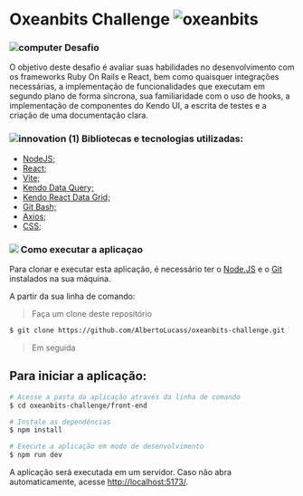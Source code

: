 # Oxeanbits Challenge  ![oxeanbits](https://github.com/AlbertoLucass/Ecoleta/assets/38790522/daec4675-dbbf-462b-a551-ad5c62edf808)

                                                                                                                                                                                   
###   ![computer](https://user-images.githubusercontent.com/38790522/87855074-4f825500-c8ec-11ea-8bfb-604cd6efc3ae.png) Desafio
O objetivo deste desafio é avaliar suas habilidades no desenvolvimento com os frameworks Ruby On Rails e React, bem como quaisquer integrações necessárias, a implementação de funcionalidades que executam em segundo plano de forma síncrona, sua familiaridade com o uso de hooks, a implementação de componentes do Kendo UI, a escrita de testes e a criação de uma documentação clara.



###  ![innovation (1)](https://user-images.githubusercontent.com/38790522/87854016-024eb500-c8e5-11ea-8d88-379cc4341e51.png) Bibliotecas e tecnologias utilizadas: 
- [NodeJS;](https://nodejs.org/en/)
- [React;](https://react.dev/)
- [Vite;](https://vitejs.dev/)
- [Kendo Data Query;](https://www.telerik.com/kendo-react-ui/components/dataquery/)
- [Kendo React Data Grid;](https://www.telerik.com/kendo-react-ui/components/grid/)
- [Git Bash;](https://gitforwindows.org/)
- [Axios;](https://axios-http.com/ptbr/docs/intro)
- [CSS;](https://developer.mozilla.org/pt-BR/docs/Web/CSS)

### <img src="https://img.icons8.com/color/30/000000/command-line.png"/> Como executar a aplicaçao
Para clonar e executar esta aplicação, é necessário ter o [Node.JS](https://nodejs.org/en/) e o [Git](https://gitforwindows.org/) instalados na sua máquina.
 
A partir da sua linha de comando:

>Faça um clone deste repositório

```sh
$ git clone https://github.com/AlbertoLucass/oxeanbits-challenge.git
```

>Em seguida

## Para iniciar a aplicação:

```sh
# Acesse a pasta da aplicação através da linha de comando
$ cd oxeanbits-challenge/front-end

# Instale as dependências
$ npm install

# Execute a aplicação em modo de desenvolvimento
$ npm run dev
```

A aplicação será executada em um servidor. Caso não abra automaticamente, acesse [http://localhost:5173/](http://localhost:5173/).






